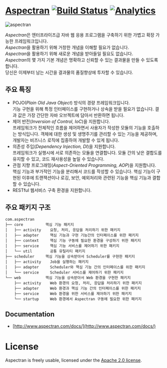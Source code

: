 # [Aspectran](http://www.aspectran.com) [![Build Status](https://travis-ci.org/aspectran/aspectran.svg)](https://travis-ci.org/aspectran/aspectran)  [![Analytics](https://ga-beacon.appspot.com/UA-66807210-1/aspectran/readme?pixel)](https://github.com/topframe/aspectran)

![aspectran](http://www.aspectran.com/assets/img/aspectran-logo-x100.png)

*Aspectran*은 엔터프라이즈급 자바 웹 응용 프로그램을 구축하기 위한 가볍고 확장 가능한 프레임워크입니다.  
*Aspectran*을 활용하기 위해 거창한 개념을 이해할 필요가 없습니다.  
*Aspectran*을 활용하기 위해 새로운 개념을 받아들일 필요도 없습니다.  
*Aspectran*의 몇 가지 기본 개념은 명확하고 신뢰할 수 있는 결과물을 만들 수 있도록 합니다.  
당신은 이제부터 남는 시간을 결과물의 품질향상에 투자할 수 있습니다.  

## 주요 특징

* POJO(*Plain Old Java Object*) 방식의 경량 프레임워크입니다.  
  기능 구현을 위해 특정 인터페이스를 구현하거나 상속을 받을 필요가 없습니다.
  결과 값은 가장 간단한 자바 오브젝트에 담아서 반환하면 됩니다.
* 제어 반전(*Inversion of Control, IoC*)을 지원합니다.  
  프레임워크가 전체적인 흐름을 제어하면서 사용자가 작성한 모듈의 기능을 호출하는 방식입니다.
  객체에 대한 생성 및 생명주기를 관리할 수 있는 기능을 제공하며, 개발자는 비즈니스 로직에 집중하여 개발할 수 있게 됩니다.
* 의존성 주입(*Dependency Injection, DI*)을 지원합니다.  
  프레임워크가 실행시에 서로 의존하는 모듈을 연결합니다.
  모듈 간의 낮은 결합도를 유지할 수 있고, 코드 재사용성을 높일 수 있습니다.
* 관점 지향 프로그래밍(*Aspect-Oriented Programming, AOP*)을 지원합니다.  
  핵심 기능과 부가적인 기능을 분리해서 코드를 작성할 수 있습니다.
  핵심 기능이 구현된 이후에 트랜잭션이나 로깅, 보안, 예외처리와 관련된 기능을 핵심 기능과 결합할 수 있습니다.
* RESTful 웹서비스 구축 환경을 지원합니다.

## 주요 패키지 구조

```
com.aspectran
├── core          핵심 기능 패키지
│   ├── activity    요청, 처리, 응답을 처리하기 위한 패키지
│   ├── adapter     핵심 기능과 구현 기능간의 인터페이스를 위한 패키지
│   ├── context     핵심 기능 구동에 필요한 환경을 구성하기 위한 패키지
│   ├── service     핵심 기능 서비스를 제어하기 위한 패키지
│   └── util        공통 유틸리티 패키지
├── scheduler     핵심 기능을 상속받아서 Scheduler를 구현한 패키지
│   ├── activity    Job을 실행하는 패키지
│   ├── adapter     Scheduler와 핵심 기능 간의 인터페이스를 위한 패키지
│   └── service     Scheduler 서비스를 제어하기 위한 패키지
└── web           핵심 기능을 상속받아서 Web 환경을 구현한 패키지
    ├── activity    Web 환경의 요청, 처리, 응답을 처리하기 위한 패키지
    ├── adapter     Web 환경과 핵심 기능 간의 인터페이스를 위한 패키지
    ├── service     Web 환경을 위한 서비스를 제어하기 위한 패키지
    └── startup     Web 환경에서 Aspectran 구동에 필요한 위한 패키지
```

## Documentation

* [http://www.aspectran.com/docs/](http://www.aspectran.com/docs/)

# License

Aspectran is freely usable, licensed under the [Apache 2.0 license](http://www.apache.org/licenses/LICENSE-2.0).
